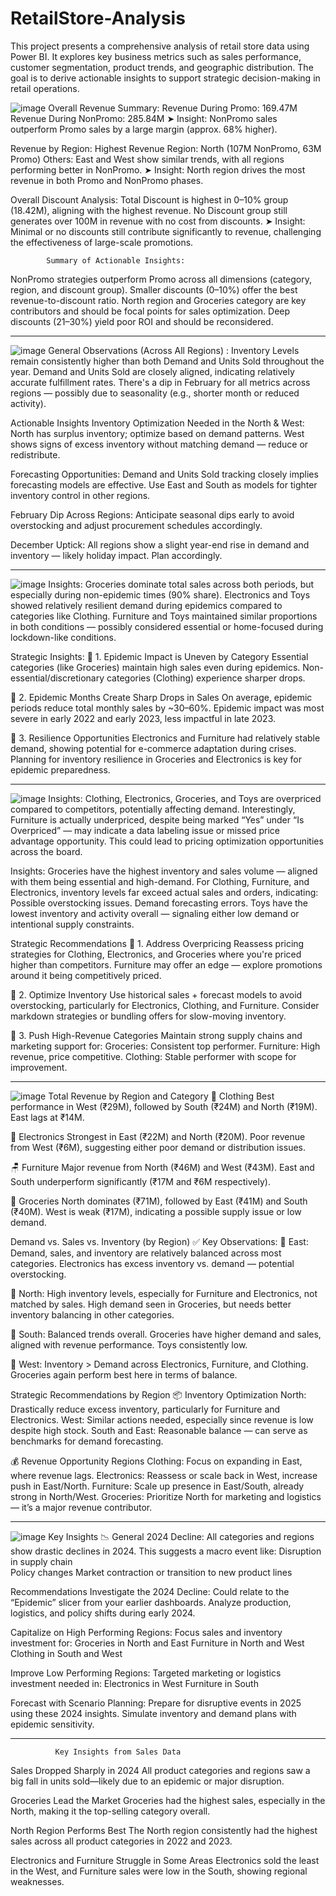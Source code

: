 # RetailStore-Analysis
This project presents a comprehensive analysis of retail store data using Power BI. It explores key business metrics such as sales performance, customer segmentation, product trends, and geographic distribution. The goal is to derive actionable insights to support strategic decision-making in retail operations.


![image](https://github.com/user-attachments/assets/4379be6b-4bf7-4920-b116-b172faa6fd90)
  Overall Revenue Summary:
Revenue During Promo: 169.47M
Revenue During NonPromo: 285.84M
➤ Insight: NonPromo sales outperform Promo sales by a large margin (approx. 68% higher).


  Revenue by Region:
Highest Revenue Region: North (107M NonPromo, 63M Promo)
Others: East and West show similar trends, with all regions performing better in NonPromo.
➤ Insight: North region drives the most revenue in both Promo and NonPromo phases.

  Overall Discount Analysis:
Total Discount is highest in 0–10% group (18.42M), aligning with the highest revenue.
No Discount group still generates over 100M in revenue with no cost from discounts.
➤ Insight: Minimal or no discounts still contribute significantly to revenue, challenging the effectiveness of large-scale promotions.

            Summary of Actionable Insights:
NonPromo strategies outperform Promo across all dimensions (category, region, and discount group).
Smaller discounts (0–10%) offer the best revenue-to-discount ratio.
North region and Groceries category are key contributors and should be focal points for sales optimization.
Deep discounts (21–30%) yield poor ROI and should be reconsidered.

-------------------------------------------------------------------------------------------------------------
![image](https://github.com/user-attachments/assets/38a50575-0fc0-4337-975a-bb3680bbc9e3)
  General Observations (Across All Regions) :
Inventory Levels remain consistently higher than both Demand and Units Sold throughout the year.
Demand and Units Sold are closely aligned, indicating relatively accurate fulfillment rates.
There's a dip in February for all metrics across regions — possibly due to seasonality (e.g., shorter month or reduced activity).

Actionable Insights
Inventory Optimization Needed in the North & West:
North has surplus inventory; optimize based on demand patterns.
West shows signs of excess inventory without matching demand — reduce or redistribute.

Forecasting Opportunities:
Demand and Units Sold tracking closely implies forecasting models are effective.
Use East and South as models for tighter inventory control in other regions.

February Dip Across Regions:
Anticipate seasonal dips early to avoid overstocking and adjust procurement schedules accordingly.

December Uptick:
All regions show a slight year-end rise in demand and inventory — likely holiday impact. Plan accordingly.

---------------------------------------------------------------------------------------------------------------

![image](https://github.com/user-attachments/assets/f917788b-7a6a-45e5-8a65-750128e20aca)
Insights:
Groceries dominate total sales across both periods, but especially during non-epidemic times (90% share).
Electronics and Toys showed relatively resilient demand during epidemics compared to categories like Clothing.
Furniture and Toys maintained similar proportions in both conditions — possibly considered essential or home-focused during lockdown-like conditions.

Strategic Insights:
📌 1. Epidemic Impact is Uneven by Category
Essential categories (like Groceries) maintain high sales even during epidemics.
Non-essential/discretionary categories (Clothing) experience sharper drops.

📌 2. Epidemic Months Create Sharp Drops in Sales
On average, epidemic periods reduce total monthly sales by ~30–60%.
Epidemic impact was most severe in early 2022 and early 2023, less impactful in late 2023.

📌 3. Resilience Opportunities
Electronics and Furniture had relatively stable demand, showing potential for e-commerce adaptation during crises.
Planning for inventory resilience in Groceries and Electronics is key for epidemic preparedness.

------------------------------------------------------------------------------------------------------------------

![image](https://github.com/user-attachments/assets/6bffefdd-4bdb-4435-a656-a2c571e77a71)
Insights:
Clothing, Electronics, Groceries, and Toys are overpriced compared to competitors, potentially affecting demand.
Interestingly, Furniture is actually underpriced, despite being marked “Yes” under “Is Overpriced” — may indicate a data labeling issue or missed price advantage opportunity.
This could lead to pricing optimization opportunities across the board.

Insights:
Groceries have the highest inventory and sales volume — aligned with them being essential and high-demand.
For Clothing, Furniture, and Electronics, inventory levels far exceed actual sales and orders, indicating:
          Possible overstocking issues.
          Demand forecasting errors.
Toys have the lowest inventory and activity overall — signaling either low demand or intentional supply constraints.

Strategic Recommendations
📌 1. Address Overpricing
Reassess pricing strategies for Clothing, Electronics, and Groceries where you're priced higher than competitors.
Furniture may offer an edge — explore promotions around it being competitively priced.

📌 2. Optimize Inventory
Use historical sales + forecast models to avoid overstocking, particularly for Electronics, Clothing, and Furniture.
Consider markdown strategies or bundling offers for slow-moving inventory.

📌 3. Push High-Revenue Categories
Maintain strong supply chains and marketing support for:
Groceries: Consistent top performer.
Furniture: High revenue, price competitive.
Clothing: Stable performer with scope for improvement.

---------------------------------------------------------------------------------------------------------------------

![image](https://github.com/user-attachments/assets/6be3b3de-2d20-4591-bec1-87f9b49b33a6)
Total Revenue by Region and Category
🧥 Clothing
Best performance in West (₹29M), followed by South (₹24M) and North (₹19M).
East lags at ₹14M.

📱 Electronics
Strongest in East (₹22M) and North (₹20M).
Poor revenue from West (₹6M), suggesting either poor demand or distribution issues.

🪑 Furniture
Major revenue from North (₹46M) and West (₹43M).
East and South underperform significantly (₹17M and ₹6M respectively).

🛒 Groceries
North dominates (₹71M), followed by East (₹41M) and South (₹40M).
West is weak (₹17M), indicating a possible supply issue or low demand.


Demand vs. Sales vs. Inventory (by Region)
✅ Key Observations:
📍 East:
Demand, sales, and inventory are relatively balanced across most categories.
Electronics has excess inventory vs. demand — potential overstocking.

📍 North:
High inventory levels, especially for Furniture and Electronics, not matched by sales.
High demand seen in Groceries, but needs better inventory balancing in other categories.

📍 South:
Balanced trends overall.
Groceries have higher demand and sales, aligned with revenue performance.
Toys consistently low.

📍 West:
Inventory > Demand across Electronics, Furniture, and Clothing.
Groceries again perform best here in terms of balance.

Strategic Recommendations by Region
📦 Inventory Optimization
North: Drastically reduce excess inventory, particularly for Furniture and Electronics.
West: Similar actions needed, especially since revenue is low despite high stock.
South and East: Reasonable balance — can serve as benchmarks for demand forecasting.

💰 Revenue Opportunity Regions
Clothing: Focus on expanding in East, where revenue lags.
Electronics: Reassess or scale back in West, increase push in East/North.
Furniture: Scale up presence in East/South, already strong in North/West.
Groceries: Prioritize North for marketing and logistics — it’s a major revenue contributor.

------------------------------------------------------------------------------------------------------

![image](https://github.com/user-attachments/assets/0cca1839-e428-457f-add8-8254d07dd32d)
Key Insights
📉 General 2024 Decline:
All categories and regions show drastic declines in 2024. This suggests a macro event like:
  Disruption in supply chain  
  Policy changes
  Market contraction or transition to new product lines

Recommendations
Investigate the 2024 Decline:
Could relate to the “Epidemic” slicer from your earlier dashboards.
Analyze production, logistics, and policy shifts during early 2024.

Capitalize on High Performing Regions:
Focus sales and inventory investment for:
Groceries in North and East
Furniture in North and West
Clothing in South and West

Improve Low Performing Regions:
Targeted marketing or logistics investment needed in:
Electronics in West
Furniture in South

Forecast with Scenario Planning:
Prepare for disruptive events in 2025 using these 2024 insights.
Simulate inventory and demand plans with epidemic sensitivity.

-------------------------------------------------------------------------------------------------------


              Key Insights from Sales Data
Sales Dropped Sharply in 2024
All product categories and regions saw a big fall in units sold—likely due to an epidemic or major disruption.

Groceries Lead the Market
Groceries had the highest sales, especially in the North, making it the top-selling category overall.

North Region Performs Best
The North region consistently had the highest sales across all product categories in 2022 and 2023.

Electronics and Furniture Struggle in Some Areas
Electronics sold the least in the West, and Furniture sales were low in the South, showing regional weaknesses.
